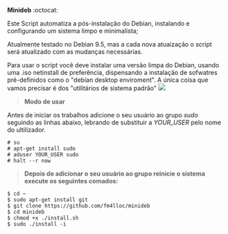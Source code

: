 
**Minideb** :octocat:

Este Script automatiza a pós-instalação do Debian, instalando e configurando um sistema limpo e minimalista;

Atualmente testado no Debian 9.5, mas a cada nova atuaização o script será atualizado com as mudanças necessárias.

Para usar o script você deve instalar uma versão limpa do Debian, usando
uma .iso netinstall de preferência, dispensando a instalação de sofwatres pré-definidos como o  "debian desktop enviroment".
A única coisa que vamos precisar é dos "utilitários de sistema padrão"
<img src="https://raw.githubusercontent.com/fm4lloc/stuff/master/2018-07-26-120025_1920x1080_scrot.jpg"/>

> **Modo de usar**

Antes de iniciar os trabalhos adicione o seu usuário ao grupo *sudo* seguindo as linhas abaixo, lebrando de substituir a *YOUR_USER* pelo nome do ultilizador.

```
# su
# apt-get install sudo
# aduser YOUR_USER sudo
# halt --r now
```
> **Depois de adicionar o seu usuário ao grupo reinicie o sistema execute os seguintes comados:**

```
$ cd ~
$ sudo apt-get install git
$ git clone https://github.com/fm4lloc/minideb
$ cd minideb
$ chmod +x ./install.sh
$ sudo ./install -i
```
